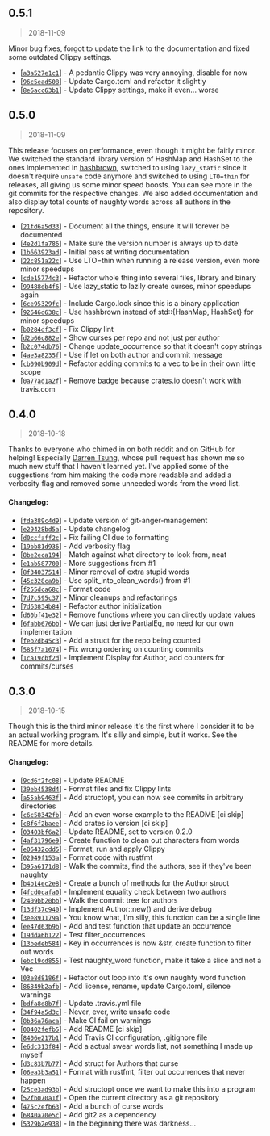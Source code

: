 ## 0.5.1
> 2018-11-09

Minor bug fixes, forgot to update the link to the documentation and fixed some
outdated Clippy settings.

* [[`a3a527e1c1`](https://github.com/sondr3/git-anger-management/commit/a3a527e1c1)] - A pedantic Clippy was very annoying, disable for now 
* [[`96c5ead508`](https://github.com/sondr3/git-anger-management/commit/96c5ead508)] - Update Cargo.toml and refactor it slightly 
* [[`8e6acc63b1`](https://github.com/sondr3/git-anger-management/commit/8e6acc63b1)] - Update Clippy settings, make it even... worse 

## 0.5.0
> 2018-11-09

This release focuses on performance, even though it might be fairly minor. We
switched the standard library version of HashMap and HashSet to the ones
implemented in [hashbrown](https://github.com/Amanieu/hashbrown), switched to
using `lazy_static` since it doesn't require `unsafe` code anymore and switched
to using `LTO=thin` for releases, all giving us some minor speed boosts. You can
see more in the git commits for the respective changes. We also added
documentation and also display total counts of naughty words across all authors
in the repository.

* [[`21fd6a5d33`](https://github.com/sondr3/git-anger-management/commit/21fd6a5d33)] - Document all the things, ensure it will forever be documented 
* [[`4e2d1fa786`](https://github.com/sondr3/git-anger-management/commit/4e2d1fa786)] - Make sure the version number is always up to date 
* [[`1b663923ad`](https://github.com/sondr3/git-anger-management/commit/1b663923ad)] - Initial pass at writing documentation 
* [[`22c851a22c`](https://github.com/sondr3/git-anger-management/commit/22c851a22c)] - Use LTO=thin when running a release version, even more minor speedups 
* [[`cde15774c3`](https://github.com/sondr3/git-anger-management/commit/cde15774c3)] - Refactor whole thing into several files, library and binary 
* [[`99488db4f6`](https://github.com/sondr3/git-anger-management/commit/99488db4f6)] - Use lazy\_static to lazily create curses, minor speedups again 
* [[`6ce95329fc`](https://github.com/sondr3/git-anger-management/commit/6ce95329fc)] - Include Cargo.lock since this is a binary application 
* [[`92646d638c`](https://github.com/sondr3/git-anger-management/commit/92646d638c)] - Use hashbrown instead of std::{HashMap, HashSet} for minor speedups 
* [[`b0284df3cf`](https://github.com/sondr3/git-anger-management/commit/b0284df3cf)] - Fix Clippy lint 
* [[`d2b66c882e`](https://github.com/sondr3/git-anger-management/commit/d2b66c882e)] - Show curses per repo and not just per author 
* [[`b2c074db76`](https://github.com/sondr3/git-anger-management/commit/b2c074db76)] - Change update\_occurrence so that it doesn't copy strings 
* [[`4ae3a8235f`](https://github.com/sondr3/git-anger-management/commit/4ae3a8235f)] - Use if let on both author and commit message 
* [[`cb090b909d`](https://github.com/sondr3/git-anger-management/commit/cb090b909d)] - Refactor adding commits to a vec to be in their own little scope 
* [[`0a77ad1a2f`](https://github.com/sondr3/git-anger-management/commit/0a77ad1a2f)] - Remove badge because crates.io doesn't work with travis.com 

## 0.4.0
> 2018-10-18

Thanks to everyone who chimed in on both reddit and on GitHub for helping!
Especially [Darren Tsung](https://github.com/DarrenTsung), whose pull request
has shown me so much new stuff that I haven't learned yet. I've applied some of
the suggestions from him making the code more readable and added a verbosity
flag and removed some unneeded words from the word list.

#### Changelog:
* [[`fda389c4d9`](https://github.com/sondr3/git-anger-management/commit/fda389c4d9)] - Update version of git-anger-management
* [[`e29428bd5a`](https://github.com/sondr3/git-anger-management/commit/e29428bd5a)] - Update changelog
* [[`d0ccfaff2c`](https://github.com/sondr3/git-anger-management/commit/d0ccfaff2c)] - Fix failing CI due to formatting
* [[`19bb81d936`](https://github.com/sondr3/git-anger-management/commit/19bb81d936)] - Add verbosity flag
* [[`8be2eca194`](https://github.com/sondr3/git-anger-management/commit/8be2eca194)] - Match against what directory to look from, neat
* [[`e1ab587700`](https://github.com/sondr3/git-anger-management/commit/e1ab587700)] - More suggestions from #1
* [[`8f34037514`](https://github.com/sondr3/git-anger-management/commit/8f34037514)] - Minor removal of extra stupid words
* [[`45c328ca9b`](https://github.com/sondr3/git-anger-management/commit/45c328ca9b)] - Use split\_into\_clean\_words() from #1
* [[`f255dca68c`](https://github.com/sondr3/git-anger-management/commit/f255dca68c)] - Format code
* [[`7d7c595c37`](https://github.com/sondr3/git-anger-management/commit/7d7c595c37)] - Minor cleanups and refactorings
* [[`7d63834b84`](https://github.com/sondr3/git-anger-management/commit/7d63834b84)] - Refactor author initialization
* [[`d60bf41e32`](https://github.com/sondr3/git-anger-management/commit/d60bf41e32)] - Remove functions where you can directly update values
* [[`6fabb676bb`](https://github.com/sondr3/git-anger-management/commit/6fabb676bb)] - We can just derive PartialEq, no need for our own implementation
* [[`feb2db45c3`](https://github.com/sondr3/git-anger-management/commit/feb2db45c3)] - Add a struct for the repo being counted
* [[`585f7a1674`](https://github.com/sondr3/git-anger-management/commit/585f7a1674)] - Fix wrong ordering on counting commits
* [[`1ca19cbf2d`](https://github.com/sondr3/git-anger-management/commit/1ca19cbf2d)] - Implement Display for Author, add counters for commits/curses

## 0.3.0
> 2018-10-15

Though this is the third minor release it's the first where I consider it to be
an actual working program. It's silly and simple, but it works. See the README
for more details.

#### Changelog:
* [[`9cd6f2fc08`](https://github.com/sondr3/git-anger-management/commit/9cd6f2fc08)] - Update README
* [[`39eb4538d4`](https://github.com/sondr3/git-anger-management/commit/39eb4538d4)] - Format files and fix Clippy lints
* [[`a55ab9463f`](https://github.com/sondr3/git-anger-management/commit/a55ab9463f)] - Add structopt, you can now see commits in arbitrary directories
* [[`c6c58342fb`](https://github.com/sondr3/git-anger-management/commit/c6c58342fb)] - Add an even worse example to the README \[ci skip\]
* [[`c8f6f2baee`](https://github.com/sondr3/git-anger-management/commit/c8f6f2baee)] - Add crates.io version \[ci skip\]
* [[`03403bf6a2`](https://github.com/sondr3/git-anger-management/commit/03403bf6a2)] - Update README, set to version 0.2.0
* [[`4af31796e9`](https://github.com/sondr3/git-anger-management/commit/4af31796e9)] - Create function to clean out characters from words
* [[`e06432cdd5`](https://github.com/sondr3/git-anger-management/commit/e06432cdd5)] - Format, run and apply Clippy
* [[`02949f153a`](https://github.com/sondr3/git-anger-management/commit/02949f153a)] - Format code with rustfmt
* [[`395a6171d8`](https://github.com/sondr3/git-anger-management/commit/395a6171d8)] - Walk the commits, find the authors, see if they've been naughty
* [[`b4b14ec2e8`](https://github.com/sondr3/git-anger-management/commit/b4b14ec2e8)] - Create a bunch of methods for the Author struct
* [[`4fcd0cafa0`](https://github.com/sondr3/git-anger-management/commit/4fcd0cafa0)] - Implement equality check between two authors
* [[`2409bb20bb`](https://github.com/sondr3/git-anger-management/commit/2409bb20bb)] - Walk the commit tree for authors
* [[`13df37c940`](https://github.com/sondr3/git-anger-management/commit/13df37c940)] - Implement Author::new() and derive debug
* [[`3ee891179a`](https://github.com/sondr3/git-anger-management/commit/3ee891179a)] - You know what, I'm silly, this function can be a single line
* [[`ee47d63b9b`](https://github.com/sondr3/git-anger-management/commit/ee47d63b9b)] - Add and test function that update an occurrence
* [[`19dda6b122`](https://github.com/sondr3/git-anger-management/commit/19dda6b122)] - Test filter\_occurrences
* [[`13bedeb584`](https://github.com/sondr3/git-anger-management/commit/13bedeb584)] - Key in occurrences is now &str, create function to filter out words
* [[`ebc19cd855`](https://github.com/sondr3/git-anger-management/commit/ebc19cd855)] - Test naughty\_word function, make it take a slice and not a Vec
* [[`03e8d8186f`](https://github.com/sondr3/git-anger-management/commit/03e8d8186f)] - Refactor out loop into it's own naughty word function
* [[`86849b2afb`](https://github.com/sondr3/git-anger-management/commit/86849b2afb)] - Add license, rename, update Cargo.toml, silence warnings
* [[`bdfa8d8b7f`](https://github.com/sondr3/git-anger-management/commit/bdfa8d8b7f)] - Update .travis.yml file
* [[`34f94a5d3c`](https://github.com/sondr3/git-anger-management/commit/34f94a5d3c)] - Never, ever, write unsafe code
* [[`8b36a76aca`](https://github.com/sondr3/git-anger-management/commit/8b36a76aca)] - Make CI fail on warnings
* [[`00402fefb5`](https://github.com/sondr3/git-anger-management/commit/00402fefb5)] - Add README \[ci skip\]
* [[`8406e217b1`](https://github.com/sondr3/git-anger-management/commit/8406e217b1)] - Add Travis CI configuration, .gitignore file
* [[`e6dc313f84`](https://github.com/sondr3/git-anger-management/commit/e6dc313f84)] - Add a actual swear words list, not something I made up myself
* [[`d3c83b7b77`](https://github.com/sondr3/git-anger-management/commit/d3c83b7b77)] - Add struct for Authors that curse
* [[`06ea3b3a51`](https://github.com/sondr3/git-anger-management/commit/06ea3b3a51)] - Format with rustfmt, filter out occurrences that never happen
* [[`25ce3ad93b`](https://github.com/sondr3/git-anger-management/commit/25ce3ad93b)] - Add structopt once we want to make this into a program
* [[`52fb070a1f`](https://github.com/sondr3/git-anger-management/commit/52fb070a1f)] - Open the current directory as a git repository
* [[`475c2efb63`](https://github.com/sondr3/git-anger-management/commit/475c2efb63)] - Add a bunch of curse words
* [[`6840a70e5c`](https://github.com/sondr3/git-anger-management/commit/6840a70e5c)] - Add git2 as a dependency
* [[`5329b2e938`](https://github.com/sondr3/git-anger-management/commit/5329b2e938)] - In the beginning there was darkness...
